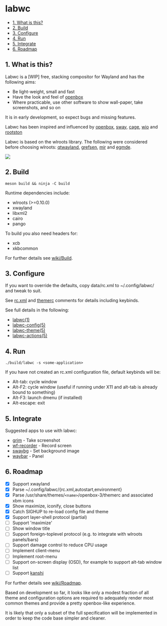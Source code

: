 # labwc

- [1. What is this?](#1-what-is-this)
- [2. Build](#2-build)
- [3. Configure](#3-configure)
- [4. Run](#4-run)
- [5. Integrate](#5-integrate)
- [6. Roadmap](#6-roadmap)

## 1. What is this?

Labwc is a [WIP] free, stacking compositor for Wayland and has the following aims:

- Be light-weight, small and fast
- Have the look and feel of [openbox](https://github.com/danakj/openbox)
- Where practicable, use other software to show wall-paper, take screenshots,
  and so on

It is in early development, so expect bugs and missing features.

Labwc has been inspired and influenced by [openbox](https://github.com/danakj/openbox), [sway](https://github.com/swaywm/sway), [cage](https://www.hjdskes.nl/blog/cage-01/), [wio](https://wio-project.org/) and [rootston](https://github.com/swaywm/rootston)

Labwc is based on the wlroots library. The following were considered before choosing wlroots: [qtwayland](https://github.com/qt/qtwayland), [grefsen](https://github.com/ec1oud/grefsen), [mir](https://mir-server.io) and [egmde](https://github.com/AlanGriffiths/egmde).

![](https://raw.githubusercontent.com/wiki/johanmalm/labwc/images/scrot1.png)

## 2. Build

    meson build && ninja -C build

Runtime dependencies include:

- wlroots (>=0.10.0)
- xwayland
- libxml2
- cairo
- pango

To build you also need headers for:

- xcb
- xkbcommon

For further details see [wiki/Build](https://github.com/johanmalm/labwc/wiki/Build).

## 3. Configure

If you want to override the defaults, copy data/rc.xml to ~/.config/labwc/ and tweak to suit.

See [rc.xml](docs/rc.xml) and [themerc](docs/themerc) comments for details including keybinds.

See full details in the following:

- [labwc(1)](docs/labwc.1.md)
- [labwc-config(5)](docs/labwc-config.5.md)
- [labwc-theme(5)](docs/labwc-theme.5.md)
- [labwc-actions(5)](docs/labwc-actions.5.md)

## 4. Run

    ./build/labwc -s <some-application>

If you have not created an rc.xml configuration file, default keybinds will be:

- Alt-tab: cycle window
- Alt-F2: cycle window (useful if running under X11 and alt-tab is already bound to something)
- Alt-F3: launch dmenu (if installed)
- Alt-escape: exit

## 5. Integrate

Suggested apps to use with labwc:

- [grim](https://github.com/emersion/grim) - Take screenshot
- [wf-recorder](https://github.com/ammen99/wf-recorder) - Record screen
- [swaybg](https://github.com/swaywm/swaybg) - Set background image
- [waybar](https://github.com/Alexays/Waybar) - Panel

## 6. Roadmap

- [x] Support xwayland
- [x] Parse ~/.config/labwc/{rc.xml,autostart,environment}
- [x] Parse /usr/share/themes/`<name>`/openbox-3/themerc and associated xbm icons
- [x] Show maximize, iconify, close buttons
- [x] Catch SIGHUP to re-load config file and theme
- [x] Support layer-shell protocol (partial)
- [ ] Support 'maximize'
- [ ] Show window title
- [ ] Support foreign-toplevel protocol (e.g. to integrate with wlroots panels/bars)
- [ ] Support damage control to reduce CPU usage
- [ ] Implement client-menu
- [ ] Implement root-menu
- [ ] Support on-screen display (OSD), for example to support alt-tab window list
- [ ] Support [kanshi](https://github.com/emersion/kanshi.git)

For further details see [wiki/Roadmap](https://github.com/johanmalm/labwc/wiki/Roadmap).

Based on development so far, it looks like only a modest fraction of all theme and configuration options are required to adequately render most common themes and provide a pretty openbox-like experience.

It is likely that only a subset of the full specification will be implemented in order to keep the code base simpler and cleaner.

